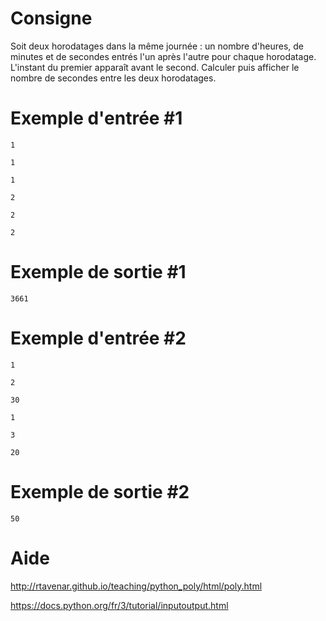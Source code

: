 # Consigne

Soit deux horodatages dans la même journée : un nombre d'heures, de minutes et de secondes entrés l'un après l'autre pour chaque horodatage. L'instant du premier apparaît avant le second.
Calculer puis afficher le nombre de secondes entre les deux horodatages.

# Exemple d'entrée #1

```
1
```

```
1
```

```
1
```

```
2
```

```
2
```

```
2
```

# Exemple de sortie #1

```
3661
```

# Exemple d'entrée #2

```
1
```

```
2
```

```
30
```

```
1
```

```
3
```

```
20
```

# Exemple de sortie #2

```
50
```

# Aide

http://rtavenar.github.io/teaching/python_poly/html/poly.html

https://docs.python.org/fr/3/tutorial/inputoutput.html
